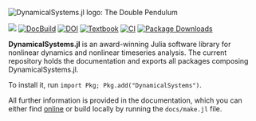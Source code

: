 ![DynamicalSystems.jl logo: The Double Pendulum](https://i.imgur.com/nFQFdB0.gif)

[![](https://img.shields.io/badge/docs-online-blue.svg)](https://JuliaDynamics.github.io/DynamicalSystems.jl/dev)
[![DocBuild](https://github.com/juliadynamics/DynamicalSystems.jl/workflows/CI/badge.svg)](https://github.com/JuliaDynamics/DynamicalSystems.jl/actions)
[![DOI](http://joss.theoj.org/papers/10.21105/joss.00598/status.svg)](https://doi.org/10.21105/joss.00598)
[![Textbook](https://img.shields.io/badge/DOI-10.1007%2F978--3--030--91032--7-purple)](https://link.springer.com/book/10.1007/978-3-030-91032-7)
[![CI](https://github.com/JuliaDynamics/DynamicalSystems.jl/workflows/CI/badge.svg)](https://github.com/JuliaDynamics/DynamicalSystems.jl/actions?query=workflow%3ACI)
[![Package Downloads](https://shields.io/endpoint?url=https://pkgs.genieframework.com/api/v1/badge/DynamicalSystems)](https://pkgs.genieframework.com?packages=DynamicalSystems)

**DynamicalSystems.jl** is an award-winning Julia software library for nonlinear dynamics and nonlinear timeseries analysis. The current repository holds the documentation and exports all packages composing DynamicalSystems.jl.

To install it, run `import Pkg; Pkg.add("DynamicalSystems")`.

All further information is provided in the documentation, which you can either find [online](https://juliadynamics.github.io/DynamicalSystems.jl/dev/) or build locally by running the `docs/make.jl` file.
